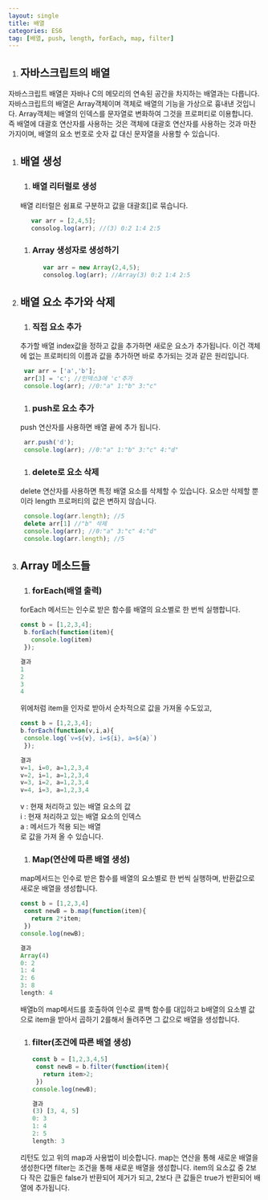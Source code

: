 ```yaml
---
layout: single
title: 배열
categories: ES6
tag: [배열, push, length, forEach, map, filter]
---
```


1. ## 자바스크립트의 배열
자바스크립트 배열은 자바나 C의 메모리의 연속된 공간을 차지하는 배열과는 다릅니다. 자바스크립트의 배열은  Array객체이며  객체로 배열의 기능을 가상으로 흉내낸 것입니다. Array객체는 배열의 인덱스를 문자열로 변화하여 그것을 프로퍼티로 이용합니다. 즉 배열에 대괄호 연산자를 사용하는 것은 객체에 대괄호 연산자를 사용하는 것과 마찬가지이며, 배열의 요소 번호로 숫자 값 대신 문자열을 사용할 수 있습니다.
1. ## 배열 생성
   1. ### 배열 리터럴로 생성
   배열 리터럴은 쉼표로 구분하고 값을 대괄호[]로 묶습니다.
      ```javascript
         var arr = [2,4,5];
         consolog.log(arr); //(3) 0:2 1:4 2:5
      ```
   1. ### Array 생성자로 생성하기
      ```javascript
         var arr = new Array(2,4,5);
         consolog.log(arr); //Array(3) 0:2 1:4 2:5
      ```
1. ## 배열 요소 추가와 삭제
   1. ### 직접 요소 추가
   추가할 배열 index값을 정하고 값을 추가하면 새로운 요소가 추가됩니다. 이건 객체에 없는 프로퍼티의 이름과 값을 추가하면 바로 추가되는 것과 같은 원리입니다.
      ```javascript
       var arr = ['a','b'];
       arr[3] = 'c'; //인덱스3에 'c'추가
       console.log(arr); //0:"a" 1:"b" 3:"c" 
      ```
   1. ### push로 요소 추가
   push 연산자를 사용하면 배열 끝에 추가 됩니다.
      ```javascript
       arr.push('d');
       console.log(arr); //0:"a" 1:"b" 3:"c" 4:"d"
      ```
   1. ### delete로 요소 삭제
   delete 연산자를 사용하면 특정 배열 요소를 삭제할 수 있습니다. 요소만 삭제할 뿐이라 length 프로퍼티의 값은 변하지 않습니다.
      ```javascript
       console.log(arr.length); //5
       delete arr[1] //"b" 삭제
       console.log(arr); //0:"a" 3:"c" 4:"d"
       console.log(arr.length); //5
      ```
1. ## Array 메소드들
   1. ### forEach(배열 출력)
   forEach 메서드는 인수로 받은 함수를 배열의 요소별로 한 번씩 실행합니다.
      ```javascript
      const b = [1,2,3,4];
       b.forEach(function(item){
         console.log(item)
       });

      결과
      1
      2
      3
      4
      ```
   위에처럼 item을 인자로 받아서 순차적으로 값을 가져올 수도있고,
      ```javascript
      const b = [1,2,3,4];
      b.forEach(function(v,i,a){
       console.log(`v=${v}, i=${i}, a=${a}`)
       });

      결과
      v=1, i=0, a=1,2,3,4
      v=2, i=1, a=1,2,3,4
      v=3, i=2, a=1,2,3,4
      v=4, i=3, a=1,2,3,4
      ```
   v : 현재 처리하고 있는 배열 요소의 값 <br>
   i : 현재 처리하고 있는 배열 요소의 인덱스 <br>
   a : 메서드가 적용 되는 배열 <br>
   로 값을 가져 올 수 있습니다. <br>
   1. ### Map(연산에 따른 배열 생성)
   map메서드는 인수로 받은 함수를 배열의 요소별로 한 번씩 실행하며, 반환값으로 새로운 배열을 생성합니다.
      ```javascript
      const b = [1,2,3,4]
       const newB = b.map(function(item){
         return 2*item;
       })
      console.log(newB);

      결과
      Array(4)
      0: 2
      1: 4
      2: 6
      3: 8
      length: 4
      ```
   배열b의 map메서드를 호출하여 인수로 콜백 함수를 대입하고 b배열의 요소별 값으로 item을 받아서 곱하기 2를해서 돌려주면 그 값으로 배열을 생성합니다.   
   1. ### filter(조건에 따른 배열 생성)
      ```javascript
      const b = [1,2,3,4,5]
       const newB = b.filter(function(item){
         return item>2;
       })
      console.log(newB);

      결과
      (3) [3, 4, 5] 
      0: 3
      1: 4
      2: 5
      length: 3
      ```
   리턴도 있고 위의 map과 사용법이 비슷합니다. map는 연산을 통해 새로운 배열을 생성한다면 filter는 조건을 통해 새로운 배열을 생성합니다. item의 요소값 중 2보다 작은 값들은 false가 반환되어 제거가 되고, 2보다 큰 값들은 true가 반환되어 배열에 추가됩니다.
    